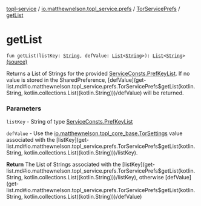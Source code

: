 [topl-service](../../index.md) / [io.matthewnelson.topl_service.prefs](../index.md) / [TorServicePrefs](index.md) / [getList](./get-list.md)

# getList

`fun getList(listKey: `[`String`](https://kotlinlang.org/api/latest/jvm/stdlib/kotlin/-string/index.html)`, defValue: `[`List`](https://kotlinlang.org/api/latest/jvm/stdlib/kotlin.collections/-list/index.html)`<`[`String`](https://kotlinlang.org/api/latest/jvm/stdlib/kotlin/-string/index.html)`>): `[`List`](https://kotlinlang.org/api/latest/jvm/stdlib/kotlin.collections/-list/index.html)`<`[`String`](https://kotlinlang.org/api/latest/jvm/stdlib/kotlin/-string/index.html)`>` [(source)](https://github.com/05nelsonm/TorOnionProxyLibrary-Android/blob/master/topl-service/src/main/java/io/matthewnelson/topl_service/prefs/TorServicePrefs.kt#L169)

Returns a List of Strings for the provided [ServiceConsts.PrefKeyList](../../io.matthewnelson.topl_service.util/-service-consts/-pref-key-list/index.md). If no
value is stored in the SharedPreference, [defValue](get-list.md#io.matthewnelson.topl_service.prefs.TorServicePrefs$getList(kotlin.String, kotlin.collections.List((kotlin.String)))/defValue) will be returned.

### Parameters

`listKey` - String of type [ServiceConsts.PrefKeyList](../../io.matthewnelson.topl_service.util/-service-consts/-pref-key-list/index.md)

`defValue` - Use the [io.matthewnelson.topl_core_base.TorSettings](../../../topl-core-base/io.matthewnelson.topl_core_base/-tor-settings/index.md) value
associated with the [listKey](get-list.md#io.matthewnelson.topl_service.prefs.TorServicePrefs$getList(kotlin.String, kotlin.collections.List((kotlin.String)))/listKey).

**Return**
The List of Strings associated with the [listKey](get-list.md#io.matthewnelson.topl_service.prefs.TorServicePrefs$getList(kotlin.String, kotlin.collections.List((kotlin.String)))/listKey), otherwise [defValue](get-list.md#io.matthewnelson.topl_service.prefs.TorServicePrefs$getList(kotlin.String, kotlin.collections.List((kotlin.String)))/defValue)

